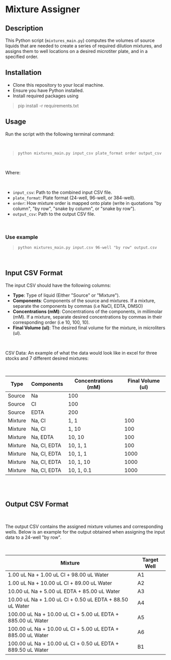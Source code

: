 # **Mixture Assigner** 

## Description

This Python script (`mixtures_main.py`) computes the volumes of source liquids that are needed to create a series of required dilution mixtures, and assigns them to well locations on a desired microtiter plate, and in a specified order. 

## Installation

- Clone this repository to your local machine.
- Ensure you have Python installed.
- Install required packages using

> pip install -r requirements.txt

## Usage

Run the script with the following terminal command:

</br>


> `python mixtures_main.py input_csv plate_format order output_csv`

</br>

Where:

</br>

- `input_csv`: Path to the combined input CSV file.
- `plate_format`: Plate format (24-well, 96-well, or 384-well).
- `order`: How mixture order is mapped onto plate (write in quotations "by column", "by row", "snake by column", or "snake by row").
- `output_csv`: Path to the output CSV file.

</br>

### Use example


> `python mixtures_main.py input.csv 96-well "by row" output.csv`

</br>

## Input CSV Format

The input CSV should have the following columns:

- **Type**: Type of liquid (Either "Source" or "Mixture").
- **Components**: Components of the source and mixtures. If a mixture, separate the components by commas (i.e NaCl, EDTA, DMSO)
- **Concentrations (mM)**: Concentrations of the components, in millimolar (mM). If a mixture, separate desired concentrations by commas in their corresponding order (i.e 10, 100, 10).
- **Final Volume (ul)**: The desired final volume for the mixture, in microliters (ul).

</br>

CSV Data: An example of what the data would look like in excel for three stocks and 7 different desired mixtures:


</br>


|Type   |Components  |Concentrations (mM)|Final Volume (ul)|
|-------|------------|-------------------|-----------------|
|Source |Na          |100                |                 |
|Source |Cl          |100                |                 |
|Source |EDTA        |200                |                 |
|Mixture|Na, Cl      |1, 1               |100              |
|Mixture|Na, Cl      |1, 10              |100              |
|Mixture|Na, EDTA    |10, 10             |100              |
|Mixture|Na, Cl, EDTA|10, 1, 1           |100              |
|Mixture|Na, Cl, EDTA|10, 1, 1           |1000             |
|Mixture|Na, Cl, EDTA|10, 1, 10          |1000             |
|Mixture|Na, Cl, EDTA|10, 1, 0.1         |1000             |

</br>
</br>

## Output CSV Format

</br>

The output CSV contains the assigned mixture volumes and corresponding wells. Below is an example for the output obtained when assigning the input data to a 24-well "by row".

</br>

|Mixture|Target Well|
|-------|-----------|
|1.00 uL Na + 1.00 uL Cl + 98.00 uL Water| A1        |
|1.00 uL Na + 10.00 uL Cl + 89.00 uL Water| A2        |
|10.00 uL Na + 5.00 uL EDTA + 85.00 uL Water| A3        |
|10.00 uL Na + 1.00 uL Cl + 0.50 uL EDTA + 88.50 uL Water| A4        |
|100.00 uL Na + 10.00 uL Cl + 5.00 uL EDTA + 885.00 uL Water| A5        |
|100.00 uL Na + 10.00 uL Cl + 5.00 uL EDTA + 885.00 uL Water| A6        |
|100.00 uL Na + 10.00 uL Cl + 0.50 uL EDTA + 889.50 uL Water| B1        |


</br>
